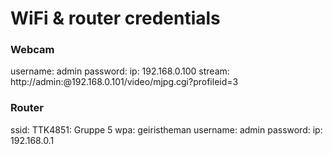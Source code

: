 # WiFi & router credentials

### Webcam
username: admin
password: <blank>
ip: 192.168.0.100
stream: http://admin:@192.168.0.101/video/mjpg.cgi?profileid=3

### Router
ssid: TTK4851: Gruppe 5
wpa: geiristheman
username: admin
password: <blank>
ip: 192.168.0.1
